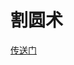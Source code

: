 # 割圆术

[传送门](https://github.com/trekhleb/javascript-algorithms/tree/master/src/algorithms/math/liu-hui)

